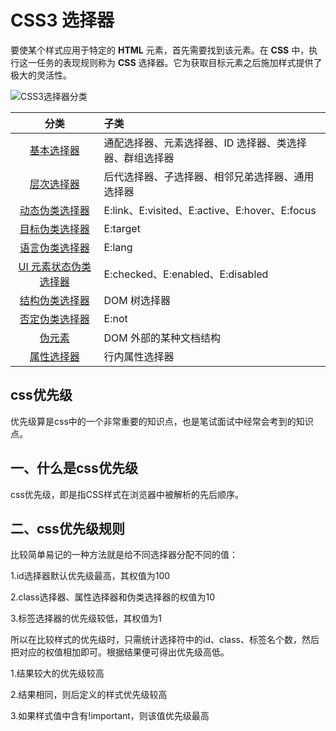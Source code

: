 <!--
 * @Author: your name
 * @Date: 2020-08-15 16:05:12
 * @LastEditTime: 2020-09-01 23:32:43
 * @LastEditors: Please set LastEditors
 * @Description: In User Settings Edit
 * @FilePath: \new__book\css\docs\lesson\12-0选择器.md
-->
# CSS3 选择器

要使某个样式应用于特定的 **HTML** 元素，首先需要找到该元素。在 **CSS** 中，执行这一任务的表现规则称为 **CSS** 选择器。它为获取目标元素之后施加样式提供了极大的灵活性。

![CSS3选择器分类](../static/images/css/lesson3/1.jpg)

|                   分类                    | 子类                                                    |
| :---------------------------------------: | :------------------------------------------------------ |
|       [基本选择器](lesson/12-1基本选择器.md)        | 通配选择器、元素选择器、ID 选择器、类选择器、群组选择器 |
|       [层次选择器](lesson/12-2层次选择器.md)        | 后代选择器、子选择器、相邻兄弟选择器、通用选择器        |
|    [动态伪类选择器](lesson/lesson3_3_1.md)     | E:link、E:visited、E:active、E:hover、E:focus           |
|    [目标伪类选择器](lesson/lesson3_3_2.md)     | E:target                                                |
|    [语言伪类选择器](lesson/lesson3_3_3.md)     | E:lang                                                  |
| [UI 元素状态伪类选择器](lesson/lesson3_3_4.md) | E:checked、E:enabled、E:disabled                        |
|    [结构伪类选择器](lesson/lesson3_3_5.md)     | DOM 树选择器                                            |
|    [否定伪类选择器](lesson/lesson3_3_6.md)     | E:not                                                   |
|         [伪元素](lesson/lesson3_4.md)          | DOM 外部的某种文档结构                                  |
|       [属性选择器](lesson/lesson3_5.md)        | 行内属性选择器                                          |


## css优先级 
 优先级算是css中的一个非常重要的知识点，也是笔试面试中经常会考到的知识点。 
## 一、什么是css优先级 
css优先级，即是指CSS样式在浏览器中被解析的先后顺序。 
## 二、css优先级规则 

比较简单易记的一种方法就是给不同选择器分配不同的值： 

1.id选择器默认优先级最高，其权值为100 

2.class选择器、属性选择器和伪类选择器的权值为10 

3.标签选择器的优先级较低，其权值为1 

所以在比较样式的优先级时，只需统计选择符中的id、class、标签名个数，然后把对应的权值相加即可。根据结果便可得出优先级高低。 

1.结果较大的优先级较高 

2.结果相同，则后定义的样式优先级较高 

3.如果样式值中含有!important，则该值优先级最高 